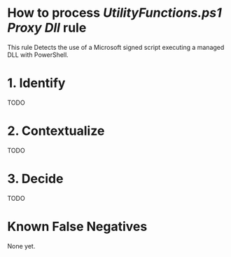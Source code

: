 # How to process *UtilityFunctions.ps1 Proxy Dll* rule
This rule Detects the use of a Microsoft signed script executing a managed DLL with PowerShell.

# 1. Identify
TODO

# 2. Contextualize
TODO

# 3. Decide
TODO

# Known False Negatives
None yet.
